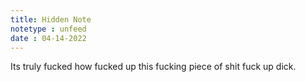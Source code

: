 ```yaml
---
title: Hidden Note
notetype : unfeed
date : 04-14-2022
---
```


Its truly fucked how fucked up this fucking piece of shit fuck up dick. 
